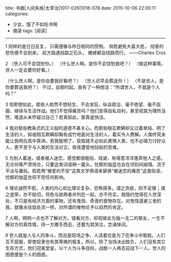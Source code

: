 title: 书摘|人间失格|太宰治|1017-026|1018-078
date: 2015-10-06 22:05:11
categories: 
- 少女，饿了不如吃书啊
- 摘录
tags: [阅读]
---

1
同样的是日日反复，
只需遵循与昨日相同的惯例。
倘若避免大喜大悲，
彻骨的悲伤便不会到来。
前方路遇挡路之石头，
蟾蜍都会绕路而行。<!-- more -->
——Charles Cros

2
（世人可不会饶恕你。）
（什么世人啊。是你不会饶恕我吧？）
（做这种事情，世人一定会要你好看。）
<!-- more -->
（什么世人啊。是你会要我好看吧？）
（世人迟早会葬送你！）
（不是世人，是你要葬送我吧？）
不过，自那时起，我有了一种想法：“所谓世人，不就是个人吗？”

3
但即使如此，那些人依然不想轻生、不会发狂，纵谈政治、毫不绝望、毫不屈服、继续与生活作战。他们不觉得痛苦吗？他们变得自私自利，甚至视其为理所当然，难道从未怀疑过自己？若真如此，那真是快活。

4
我对那些教条式的正义般的道德不甚关心。而那些相互欺瞒却又过着单纯、明了生活的人，抑或相互欺瞒却胸有成竹地面对生活的人，着实令人费解。人类终究未能让我明白其中真谛。若我能明了，获取就不必如此畏惧人类，也不必竭力讨好众人，更不至于与人类的生活对立，夜夜遭受地狱般的苦难。

5
为别人着迷，或者被人迷恋，感觉都很粗俗、戏谑，有得意洋洋愚弄他人之感。无论何等严肃场合，只要这类词语稍一露头，忧郁的伽蓝也会在顷刻间崩塌，流于平淡与庸俗。假若用“被爱的不安”这类文学用语来替换“被迷恋的痛苦”这类俗语，忧郁的伽蓝也将不受任何影响。

6
理论诚然不假，人类的内心却比理论复杂、恐怖得多。谓之贪欲，则不足够；谓之虚荣，亦不贴切。将色与欲两者并列在一起，亦不符实。我隐约觉得在人世深处，不只是有经济方面的事物，还有鬼怪、奇诡的食物存在。对鬼怪退避三舍的我，就像水往低处流一样，对所谓的唯物论予以自然的肯定。

7
人啊，明明一点也不了解对方，错看对方，却视彼此为独一无二的挚友，一生不解对方的真性情，待一方撒手西去，还要为其哭泣，念诵悼词。

8
世人就是人与人的争斗，而且是现场之争，人活着仅是为了在争斗中取胜。人们互不屈服，即使奴隶也有其卑微的报复。所以，除了当场决出胜负，人们没有其它生存方式，他们冠冕堂皇，以个人为斗争目标，战胜一人再去迎战下一人。世人的困惑便是个人的困惑。
